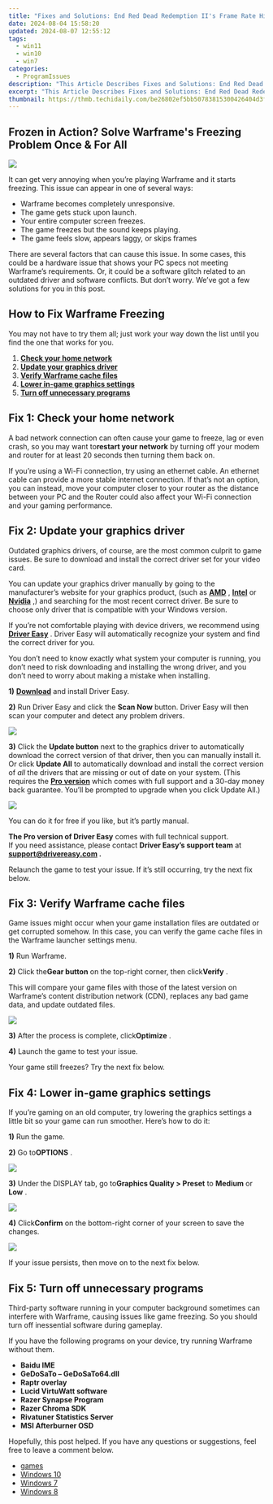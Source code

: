 ```yaml
---
title: "Fixes and Solutions: End Red Dead Redemption II's Frame Rate Hiccups & Freezing Problems"
date: 2024-08-04 15:58:20
updated: 2024-08-07 12:55:12
tags:
  - win11
  - win10
  - win7
categories:
  - ProgramIssues
description: "This Article Describes Fixes and Solutions: End Red Dead Redemption II's Frame Rate Hiccups & Freezing Problems"
excerpt: "This Article Describes Fixes and Solutions: End Red Dead Redemption II's Frame Rate Hiccups & Freezing Problems"
thumbnail: https://thmb.techidaily.com/be26802ef5bb50783815300426404d3fea7e0b5a3f7f648e31ee7c5865304f02.jpg
---
```


## Frozen in Action? Solve Warframe's Freezing Problem Once & For All

![](https://images.drivereasy.com/wp-content/uploads/2021/04/2021-04-30_15-27-09.jpg)

 It can get very annoying when you’re playing Warframe and it starts freezing. This issue can appear in one of several ways:

* Warframe becomes completely unresponsive.
* The game gets stuck upon launch.
* Your entire computer screen freezes.
* The game freezes but the sound keeps playing.
* The game feels slow, appears laggy, or skips frames

 There are several factors that can cause this issue. In some cases, this could be a hardware issue that shows your PC specs not meeting Warframe’s requirements. Or, it could be a software glitch related to an outdated driver and software conflicts. But don’t worry. We’ve got a few solutions for you in this post.

## How to Fix Warframe Freezing

 You may not have to try them all; just work your way down the list until you find the one that works for you.

1. [**Check your home network**](https://tools.techidaily.com/drivereasy/download/)
2. [**Update your graphics driver**](https://tools.techidaily.com/drivereasy/download/)
3. [**Verify Warframe cache files**](https://tools.techidaily.com/drivereasy/download/)
4. [**Lower in-game graphics settings**](https://tools.techidaily.com/drivereasy/download/)
5. [**Turn off unnecessary programs**](https://tools.techidaily.com/drivereasy/download/)

## Fix 1: Check your home network

 A bad network connection can often cause your game to freeze, lag or even crash, so you may want to**restart your network** by turning off your modem and router for at least 20 seconds then turning them back on.

 If you’re using a Wi-Fi connection, try using an ethernet cable. An ethernet cable can provide a more stable internet connection. If that’s not an option, you can instead, move your computer closer to your router as the distance between your PC and the Router could also affect your Wi-Fi connection and your gaming performance.

## Fix 2: Update your graphics driver

 Outdated graphics drivers, of course, are the most common culprit to game issues. Be sure to download and install the correct driver set for your video card.

 You can update your graphics driver manually by going to the manufacturer’s website for your graphics product, (such as **[AMD](https://www.amd.com/en)**  , [**Intel**](https://www.intel.com/content/www/us/en/homepage.html) or **[Nvidia](https://tools.techidaily.com/drivereasy/download/)**  ,) and searching for the most recent correct driver. Be sure to choose only driver that is compatible with your Windows version.

 If you’re not comfortable playing with device drivers, we recommend using **[Driver Easy](https://tools.techidaily.com/drivereasy/download/)**  . Driver Easy will automatically recognize your system and find the correct driver for you.

 You don’t need to know exactly what system your computer is running, you don’t need to risk downloading and installing the wrong driver, and you don’t need to worry about making a mistake when installing.

**1)** [**Download**](https://tools.techidaily.com/drivereasy/download/) and install Driver Easy.

**2)** Run Driver Easy and click the **Scan Now** button. Driver Easy will then scan your computer and detect any problem drivers.

![](https://images.drivereasy.com/wp-content/uploads/2019/12/2019-12-30_11-57-32.jpg)

**3)** Click the **Update button** next to the graphics driver to automatically download the correct version of that driver, then you can manually install it.  
 Or click **Update All** to automatically download and install the correct version of _all_ the drivers that are missing or out of date on your system. (This requires the **[Pro version](https://tools.techidaily.com/drivereasy/download/)**  which comes with full support and a 30-day money back guarantee. You’ll be prompted to upgrade when you click Update All.)

![](https://images.drivereasy.com/wp-content/uploads/2019/12/2019-12-30_11-58-08.jpg)

 You can do it for free if you like, but it’s partly manual.

**The Pro version of Driver Easy** comes with full technical support.  
 If you need assistance, please contact **Driver Easy’s support team** at **[support@drivereasy.com](https://tools.techidaily.com/drivereasy/download/) .**

 Relaunch the game to test your issue. If it’s still occurring, try the next fix below.

## Fix 3: Verify Warframe cache files

 Game issues might occur when your game installation files are outdated or get corrupted somehow. In this case, you can verify the game cache files in the Warframe launcher settings menu.

**1)** Run Warframe.

**2)** Click the**Gear button** on the top-right corner, then click**Verify** .

 This will compare your game files with those of the latest version on Warframe’s content distribution network (CDN), replaces any bad game data, and update outdated files.

![](https://images.drivereasy.com/wp-content/uploads/2021/05/2021-05-10_15-35-03.jpg)

**3)**  After the process is complete, click**Optimize** .

**4)** Launch the game to test your issue.

Your game still freezes? Try the next fix below.

## Fix 4: Lower in-game graphics settings

 If you’re gaming on an old computer, try lowering the graphics settings a little bit so your game can run smoother. Here’s how to do it:

**1)** Run the game.

**2)** Go to**OPTIONS** .

![](https://images.drivereasy.com/wp-content/uploads/2021/05/2021-05-10_16-39-18.jpg)

**3)** Under the DISPLAY tab, go to**Graphics Quality > Preset** to **Medium** or **Low** .

![](https://images.drivereasy.com/wp-content/uploads/2021/05/2021-05-10_16-31-55.jpg)

**4)** Click**Confirm** on the bottom-right corner of your screen to save the changes.

![](https://images.drivereasy.com/wp-content/uploads/2021/05/2021-05-10_16-41-10.jpg)

If your issue persists, then move on to the next fix below.

## Fix 5: Turn off unnecessary programs

 Third-party software running in your computer background sometimes can interfere with Warframe, causing issues like game freezing. So you should turn off inessential software during gameplay.

 If you have the following programs on your device, try running Warframe without them.

* **Baidu IME**
* **GeDoSaTo – GeDoSaTo64.dll**
* **Raptr overlay**
* **Lucid VirtuWatt software**
* **Razer Synapse Program**
* **Razer Chroma SDK**
* **Rivatuner Statistics Server**
* **MSI Afterburner OSD**

 Hopefully, this post helped. If you have any questions or suggestions, feel free to leave a comment below.

* [games](https://tools.techidaily.com/drivereasy/download/)
* [Windows 10](https://tools.techidaily.com/drivereasy/download/)
* [Windows 7](https://tools.techidaily.com/drivereasy/download/)
* [Windows 8](https://tools.techidaily.com/drivereasy/download/)

<ins class="adsbygoogle"
     style="display:block"
     data-ad-format="autorelaxed"
     data-ad-client="ca-pub-7571918770474297"
     data-ad-slot="1223367746"></ins>



<ins class="adsbygoogle"
     style="display:block"
     data-ad-client="ca-pub-7571918770474297"
     data-ad-slot="8358498916"
     data-ad-format="auto"
     data-full-width-responsive="true"></ins>
